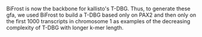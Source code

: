 BiFrost is now the backbone for kallisto's T-DBG. Thus, to generate these gfa, we used BiFrost to build a T-DBG based only on PAX2 and then only on the first 1000 transcripts in chromosome 1 as examples of the decreasing complexity of T-DBG with longer k-mer length. 
